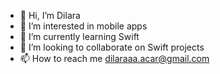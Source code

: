 - 👋 Hi, I’m Dilara
- 👀 I’m interested in mobile apps
- 🌱 I’m currently learning Swift 
- 💞️ I’m looking to collaborate on Swift projects
- 📫 How to reach me dilaraaa.acar@gmail.com

<!---
DilaraAckgz/DilaraAckgz is a ✨ special ✨ repository because its `README.md` (this file) appears on your GitHub profile.
You can click the Preview link to take a look at your changes.
--->
